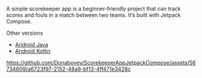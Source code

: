 A simple scorekeeper app is a beginner-friendly project that can track scores and fouls in a match between two teams. It’s built with Jetpack Compose. 

Other versions
* [Android Java](https://github.com/Donaboyev/ScorekeeperAppAndroidKotlin)
* [Android Kotlin](https://github.com/Donaboyev/ScorekeeperAppAndroidKotlin)


https://github.com/Donaboyev/ScorekeeperAppJetpackCompose/assets/56734609/a6723f97-2152-48a9-bf13-4ff471e3428c

